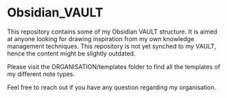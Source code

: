 # Obsidian_VAULT
This repository contains some of my Obsidian VAULT structure. It is aimed at anyone looking for drawing inspiration from my own knowledge management techniques.
This repository is not yet synched to my VAULT, hence the content might be slightly outdated. 

Please visit the ORGANISATION/templates folder to find all the templates of my different note types. 

Feel free to reach out if you have any question regarding my organisation.
